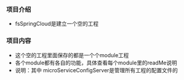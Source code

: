 ### 项目介绍
- fsSpringCloud是建立一个空的工程
### 项目内容
- 这个空的工程里面保存的都是一个个module工程
- 各个module都有各自的功能，具体查看每个module里的readMe说明
- 说明：其中 microServiceConfigServer是管理所有工程的配置文件的